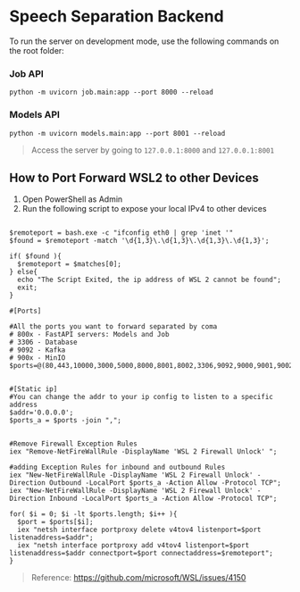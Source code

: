# Speech Separation Backend
To run the server on development mode, use the following commands on the root folder:

### Job API
`python -m uvicorn job.main:app --port 8000 --reload`

### Models API
`python -m uvicorn models.main:app --port 8001 --reload`

> Access the server by going to `127.0.0.1:8000` and `127.0.0.1:8001` <br/>

## How to Port Forward WSL2 to other Devices

1. Open PowerShell as Admin
2. Run the following script to expose your local IPv4 to other devices
```

$remoteport = bash.exe -c "ifconfig eth0 | grep 'inet '"
$found = $remoteport -match '\d{1,3}\.\d{1,3}\.\d{1,3}\.\d{1,3}';

if( $found ){
  $remoteport = $matches[0];
} else{
  echo "The Script Exited, the ip address of WSL 2 cannot be found";
  exit;
}

#[Ports]

#All the ports you want to forward separated by coma
# 800x - FastAPI servers: Models and Job
# 3306 - Database
# 9092 - Kafka
# 900x - MinIO
$ports=@(80,443,10000,3000,5000,8000,8001,8002,3306,9092,9000,9001,9002);


#[Static ip]
#You can change the addr to your ip config to listen to a specific address
$addr='0.0.0.0';
$ports_a = $ports -join ",";


#Remove Firewall Exception Rules
iex "Remove-NetFireWallRule -DisplayName 'WSL 2 Firewall Unlock' ";

#adding Exception Rules for inbound and outbound Rules
iex "New-NetFireWallRule -DisplayName 'WSL 2 Firewall Unlock' -Direction Outbound -LocalPort $ports_a -Action Allow -Protocol TCP";
iex "New-NetFireWallRule -DisplayName 'WSL 2 Firewall Unlock' -Direction Inbound -LocalPort $ports_a -Action Allow -Protocol TCP";

for( $i = 0; $i -lt $ports.length; $i++ ){
  $port = $ports[$i];
  iex "netsh interface portproxy delete v4tov4 listenport=$port listenaddress=$addr";
  iex "netsh interface portproxy add v4tov4 listenport=$port listenaddress=$addr connectport=$port connectaddress=$remoteport";
}
```

> Reference: https://github.com/microsoft/WSL/issues/4150